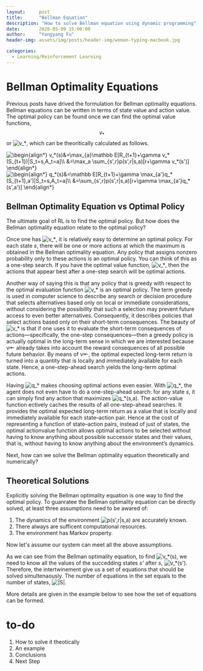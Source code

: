 ```yaml
---
layout:     post
title:      "Bellman Equation"
description: "How to solve Bellman equation using dynamic programming"
date:       2020-05-09 15:00:00
author:     "Yangyang Fu"
header-img: assets/img/posts/header-img/woman-typing-macbook.jpg

categories:
  - Learning/Reinforcement Learning
---
```


# Bellman Optimality Equations

Previous posts have drived the formulation for Bellman optimality equations. Bellman equations can be written in terms of state value and action value. The optimal policy can be found once we can find the optimal value functions, $$v_*$$ or <img src="https://latex.codecogs.com/svg.latex?\inline&space;q_*" title="v_*" />, which can be theoritically calculated as follows.

<img src="https://latex.codecogs.com/svg.latex?\begin{align*}&space;v_*(s)&=\max_{a}\mathbb&space;E[R_{t&plus;1}&plus;\gamma&space;v_*(S_{t&plus;1})|S_t=s,A_t=a]\\&space;&=\max_a&space;\sum_{s',r}p(s',r|s,a)[r&plus;\gamma&space;v_*(s')]&space;\end{align*}" title="\begin{align*} v_*(s)&=\max_{a}\mathbb E[R_{t+1}+\gamma v_*(S_{t+1})|S_t=s,A_t=a]\\ &=\max_a \sum_{s',r}p(s',r|s,a)[r+\gamma v_*(s')] \end{align*}" />

<img src="https://latex.codecogs.com/svg.latex?\begin{align*}&space;q_*(s)&=\mathbb&space;E[R_{t&plus;1}&plus;\gamma&space;\max_{a'}q_*(S_{t&plus;1},a')|S_t=s,A_t=a]\\&space;&=\sum_{s',r}p(s',r|s,a)[r&plus;\gamma&space;\max_{a'}q_*(s',a')]&space;\end{align*}" title="\begin{align*} q_*(s)&=\mathbb E[R_{t+1}+\gamma \max_{a'}q_*(S_{t+1},a')|S_t=s,A_t=a]\\ &=\sum_{s',r}p(s',r|s,a)[r+\gamma \max_{a'}q_*(s',a')] \end{align*}" />

## Bellman Optimality Equation vs Optimal Policy

The ultimate goal of RL is to find the optimal policy. But how does the Bellman optimality equation relate to the optimal policy?

Once one has <img src="https://latex.codecogs.com/svg.latex?\inline&space;v_*" title="v_*" />, it is relatively easy to determine an optimal policy. For each state *s*, there will be one or more actions at which the maximum is obtained in the Bellman optimality equation. Any policy that assigns nonzero probability only to these actions is an optimal policy. You can think of this as a one-step search. If you have the optimal value function, <img src="https://latex.codecogs.com/svg.latex?\inline&space;v_*" title="v_*" />, then the actions that appear best after a one-step search will be optimal
actions. 

Another way of saying this is that any policy that is greedy with respect to the
optimal evaluation function <img src="https://latex.codecogs.com/svg.latex?\inline&space;v_*" title="v_*" /> is an optimal policy. The term greedy is used in computer
science to describe any search or decision procedure that selects alternatives based only
on local or immediate considerations, without considering the possibility that such a
selection may prevent future access to even better alternatives. Consequently, it describes
policies that select actions based only on their short-term consequences. The beauty of <img src="https://latex.codecogs.com/svg.latex?\inline&space;v_*" title="v_*" /> is that if one uses it to evaluate the short-term consequences of actions—specifically, the one-step consequences—then a greedy policy is actually optimal in the long-term sense in which we are interested because v⇤ already takes into account the reward consequences of all possible future behavior. By means of v⇤, the optimal expected long-term return is turned into a quantity that is locally and immediately available for each state. Hence, a
one-step-ahead search yields the long-term optimal actions. 

Having <img src="https://latex.codecogs.com/svg.latex?\inline&space;q_*" title="q_*" /> makes choosing optimal actions even easier. With <img src="https://latex.codecogs.com/svg.latex?\inline&space;q_*" title="q_*" />, the agent does not
even have to do a one-step-ahead search: for any state *s*, it can simply find any action
that maximizes <img src="https://latex.codecogs.com/svg.latex?q_*(s,a)" title="q_*(s,a)" />. The action-value function ectively caches the results of all
one-step-ahead searches. It provides the optimal expected long-term return as a value
that is locally and immediately available for each state–action pair. Hence at the cost of representing a function of state–action pairs, instead of just of states, the optimal actionvalue
function allows optimal actions to be selected without having to know anything
about possible successor states and their values, that is, without having to know anything
about the environment’s dynamics.

Next, how can we solve the Bellman optimality equation theoretically and numerically? 

## Theoretical Solutions

Explicitly solving the Bellman optimality equation is one way to find the optimal policy. To guanratee the Bellman optimality equation can be directly solved, at least three assumptions need to be awared of:

1. The dynamics of the environment <img src="https://latex.codecogs.com/svg.latex?p(s',r|s,a)" title="p(s',r|s,a)" /> are accurately known.
2. There always are sufficent computational resources.
3. The environment has Markov property.

Now let's assume our system can meet all the above assumptions. 

As we can see from the Bellman optimality equation, to find <img src="https://latex.codecogs.com/svg.latex?v_*(s)" title="v_*(s)" />, we need to know all the values of the succedding states *s'* after *s*, <img src="https://latex.codecogs.com/svg.latex?v_*(s')" title="v_*(s')" />. Therefore, the intertwinement give us a set of equations that should be solved simultenaously. The number of equations in the set equals to the number of states, <img src="https://latex.codecogs.com/svg.latex?|S|" title="|S|" />.

More details are given in the example below to see how the set of equations can be formed.

# to-do
1. How to solve it theotically
2. An example
3. Conclusions
4. Next Step
